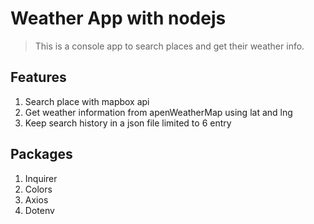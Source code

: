 # Weather App with nodejs
> This is a console app to search places and get their weather info.

## Features
1. Search place with mapbox api
2. Get weather information from apenWeatherMap using lat and lng
3. Keep search history in a json file limited to 6 entry

## Packages
1. Inquirer
2. Colors
3. Axios
4. Dotenv


